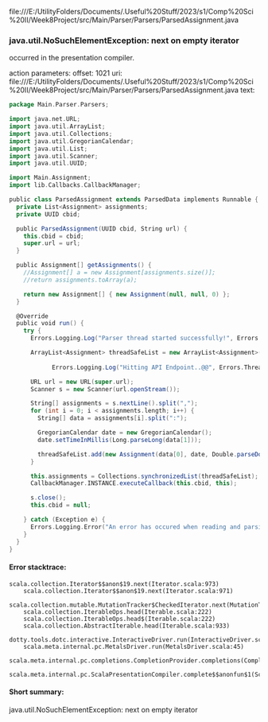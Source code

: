 file:///E:/UtilityFolders/Documents/.Useful%20Stuff/2023/s1/Comp%20Sci%20II/Week8Project/src/Main/Parser/Parsers/ParsedAssignment.java
### java.util.NoSuchElementException: next on empty iterator

occurred in the presentation compiler.

action parameters:
offset: 1021
uri: file:///E:/UtilityFolders/Documents/.Useful%20Stuff/2023/s1/Comp%20Sci%20II/Week8Project/src/Main/Parser/Parsers/ParsedAssignment.java
text:
```scala
package Main.Parser.Parsers;

import java.net.URL;
import java.util.ArrayList;
import java.util.Collections;
import java.util.GregorianCalendar;
import java.util.List;
import java.util.Scanner;
import java.util.UUID;

import Main.Assignment;
import lib.Callbacks.CallbackManager;

public class ParsedAssignment extends ParsedData implements Runnable {
  private List<Assignment> assignments;
  private UUID cbid;

  public ParsedAssignment(UUID cbid, String url) {
    this.cbid = cbid;
    super.url = url;
  }

  public Assignment[] getAssignments() {
    //Assignment[] a = new Assignment[assignments.size()];
    //return assignments.toArray(a);

    return new Assignment[] { new Assignment(null, null, 0) };
  }

  @Override
  public void run() {
    try {
      Errors.Logging.Log("Parser thread started successfully!", Errors.Threads.main);

      ArrayList<Assignment> threadSafeList = new ArrayList<Assignment>();
      
            Errors.Logging.Log("Hitting API Endpoint..@@", Errors.Threads.main);

      URL url = new URL(super.url);
      Scanner s = new Scanner(url.openStream());

      String[] assignments = s.nextLine().split(",");
      for (int i = 0; i < assignments.length; i++) {
        String[] data = assignments[i].split(":");

        GregorianCalendar date = new GregorianCalendar();
        date.setTimeInMillis(Long.parseLong(data[1]));

        threadSafeList.add(new Assignment(data[0], date, Double.parseDouble(data[2])));
      }

      this.assignments = Collections.synchronizedList(threadSafeList);
      CallbackManager.INSTANCE.executeCallback(this.cbid, this);

      s.close();
      this.cbid = null;

    } catch (Exception e) {
      Errors.Logging.Error("An error has occured when reading and parsing API data!", Errors.Threads.parser, e);
    }
  }
}

```



#### Error stacktrace:

```
scala.collection.Iterator$$anon$19.next(Iterator.scala:973)
	scala.collection.Iterator$$anon$19.next(Iterator.scala:971)
	scala.collection.mutable.MutationTracker$CheckedIterator.next(MutationTracker.scala:76)
	scala.collection.IterableOps.head(Iterable.scala:222)
	scala.collection.IterableOps.head$(Iterable.scala:222)
	scala.collection.AbstractIterable.head(Iterable.scala:933)
	dotty.tools.dotc.interactive.InteractiveDriver.run(InteractiveDriver.scala:168)
	scala.meta.internal.pc.MetalsDriver.run(MetalsDriver.scala:45)
	scala.meta.internal.pc.completions.CompletionProvider.completions(CompletionProvider.scala:46)
	scala.meta.internal.pc.ScalaPresentationCompiler.complete$$anonfun$1(ScalaPresentationCompiler.scala:123)
```
#### Short summary: 

java.util.NoSuchElementException: next on empty iterator